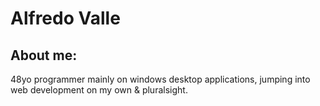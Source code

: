 # Alfredo Valle

## About me:

48yo programmer mainly on windows desktop applications, jumping into web development on my own & pluralsight.